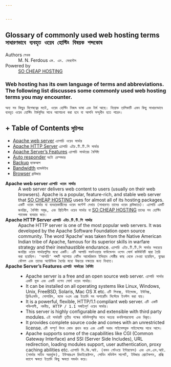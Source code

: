 ```yaml
---


---
```


<h2 id="glossary-of-commonly-used-web-hosting-terms-সাধারণভাবে-ব্যবহৃত-ওয়েব-হোস্টিং-বিষয়ক-শব্দকোষ">Glossary of commonly used web hosting terms <code>সাধারণভাবে ব্যবহৃত ওয়েব হোস্টিং বিষয়ক শব্দকোষ</code></h2>
<dl>
<dt>Authors <code>লেখক</code></dt>
<dd>M. N. Ferdous <code>এম. এন. ফেরদৌস</code></dd>
<dt>Powered by</dt>
<dd><a href="https://socheaphosting.com">SO CHEAP HOSTING</a></dd>
</dl>
<h3 id="web-hosting-has-its-own-language-of-terms-and-abbreviations.-the-following-list-discusses-some-commonly-used-web-hosting-terms-you-may-encounter.">Web hosting has its own language of terms and abbreviations. The following list discusses some commonly used web hosting terms you may encounter.</h3>
<p><code>অন্য সব কিছুর বিশেষত্বের মতই, ওয়েব হোস্টিং নিজস্ব ভাষা এবং টার্ম আছে। নিম্নোক্ত তালিকাটি এমন কিছু সাধারণভাবে ব্যবহৃত ওয়েব হোস্টিং টার্মগুলির সাথে আলোচনা করা হবে যা আপনি সম্মুখীন হতে পারেন।</code></p>
<h2 id="table-of-contents-সুচিপত্র">+ Table of Contents <code>সুচিপত্র</code></h2>
<ul>
<li><a href="#Apache-web-server">Apache web server</a> <code>এ্যাপাচি ওয়েব সার্ভার</code></li>
<li><a href="#Apache-HTTP-Server">Apache HTTP Server</a> <code>এ্যাপাচি এইচ.টি.টি.পি সার্ভার</code></li>
<li><a href="#Features-of-Apache-Server">Apache Server’s Features</a> <code>এ্যাপাচি সার্ভারের বৈশিষ্ট্য</code></li>
<li><a href="#Auto-responder">Auto responder</a> <code>অটো রেস্পন্ডার</code></li>
<li><a href="#Backup">Backup</a> <code>ব্যাকআপ</code></li>
<li><a href="#Bandwidth">Bandwidth</a> <code>ব্যান্ডউইথ</code></li>
<li><a href="#Browser">Browser</a> <code>ব্রাউজার</code></li>
</ul>
<dl>
<dt><strong><a id="Apache-web-server">Apache web server</a> <code>এ্যাপাচি ওয়েব সার্ভার</code></strong></dt>
<dd>A web server delivers web content to users (usually on their web browsers). Apache is a popular, feature-rich, and stable web server that <a href="https://socheaphosting.com">SO CHEAP HOSTING</a> uses for almost all of its hosting packages.<br>
<code>একটি ওয়েব সার্ভার যা ব্যবহারকারীদের ওয়েব কন্টেন্ট দেখায় (সাধারণত তাদের ওয়েব ব্রাউজারে)। এ্যাপাচি একটি জনপ্রিয়, বৈশিষ্ট্য সমৃদ্ধ, এবং স্থিতিশীল ওয়েব সার্ভার যা</code> <a href="https://socheaphosting.com">SO CHEAP HOSTING</a> <code>তাদের সব হোস্টিং প্যাকেজ ব্যবহার করে।</code></dd>
<dt><strong><a id="Apache-HTTP-Server">Apache HTTP Server</a> <code>এ্যাপাচি এইচ.টি.টি.পি সার্ভার</code></strong></dt>
<dd>Apache HTTP server is one of the most popular web servers. It was developed by the Apache Software Foundation open source community. The word ‘Apache’ was taken from the Native American Indian tribe of Apache, famous for its superior skills in warfare strategy and their inexhaustible endurance. <code>এ্যাপাচি এইচ.টি.টি.পি সার্ভার সবচেয়ে জনপ্রিয় ওয়েব সার্ভারগুলির মধ্যে একটি। এটি আপাচি সফটওয়্যার ফাউন্ডেশন ওপেন সোর্স কমিউনিটি দ্বারা তৈরি করা হয়েছিল। 'আপাচি' শব্দটি অ্যাপাচে নেটিভ আমেরিকান ইন্ডিয়ান গোষ্ঠীর কাছ থেকে নেওয়া হয়েছিল, যুদ্ধের কৌশল এবং তাদের অযৌক্তিক ধৈর্যের মধ্যে উচ্চতর দক্ষতার জন্য বিখ্যাত।</code></dd>
<dt><strong><a id="Features-of-Apache-Server">Apache Server’s Features </a> <code>এ্যাপাচি সার্ভারের বৈশিষ্ট্য</code></strong></dt>
<dd>
<ul>
<li>Apache server is a free and an open source web server. <code>এ্যাপাচি সার্ভার একটি মুক্ত এবং একটি ওপেন সোর্স ওয়েব সার্ভার।</code></li>
<li>It can be installed on all operating systems like Linux, Windows, Unix, FreeBSD, Solaris, Mac OS X etc. <code>এটি লিনাক্স, উইন্ডোজ, ইউনিক্স, ফ্রিবিএসডি, সোলারিস, ম্যাক ওএস এক্স ইত্যাদি সব অপারেটিং সিস্টেমে ইনস্টল করা যায়।</code></li>
<li>It is a powerful, flexible, HTTP/1.1 compliant web server. <code>এটি একটি শক্তিশালী, নমনীয়, HTTP / 1.1 সঙ্গতিপূর্ণ ওয়েব সার্ভার।</code></li>
<li>This server is highly configurable and extensible with third party modules. <code>এই সার্ভারটি তৃতীয় পক্ষের মডিউলগুলির সাথে অত্যন্ত কনফিগারযোগ্য এবং বিস্তৃত।</code></li>
<li>It provides complete source code and comes with an unrestricted license. <code>এটি সম্পূর্ণ উৎস কোড প্রদান করে এবং একটি অবাধ লাইসেন্সযুক্ত লাইসেন্সের সাথে আসে।</code></li>
<li>Apache supports some of the capabilities like CGI (Common Gateway Interface) and SSI (Server Side Includes), URL redirection, loading modules support, user authentication, proxy caching abilities etc. <code>এ্যাপাচি সি.জি.আই. (কমন গেটওয়ে ইন্টারফেস) এবং এস.এস.আই. (সার্ভার সাইড অন্তর্ভুক্ত), ইউআরএল রিডাইরেক্টেশন, লোডিং মডিউল সাপোর্ট, ইউজার প্রোটেকশন, প্রক্সি ক্যাশে ক্ষমতা ইত্যাদি কিছু ক্ষমতা সমর্থন করে।</code></li>
</ul>
</dd>
</dl>


